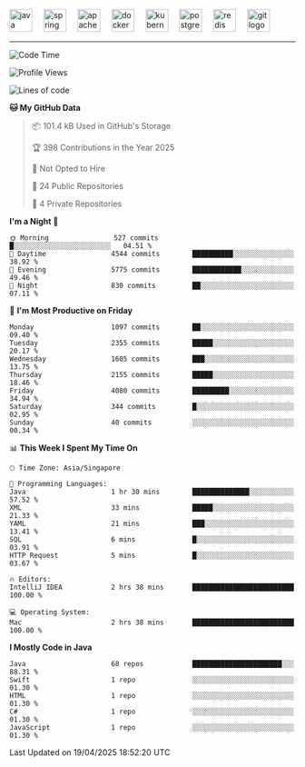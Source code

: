 <p align="left">
  <img src="https://cdn.jsdelivr.net/gh/devicons/devicon/icons/java/java-original.svg" height="40" alt="java logo"  />
  <img width="12" />
  <img src="https://cdn.jsdelivr.net/gh/devicons/devicon/icons/spring/spring-original.svg" height="40" alt="spring logo"  />
  <img width="12" />
  <img src="https://cdn.jsdelivr.net/gh/devicons/devicon/icons/apachekafka/apachekafka-original.svg" height="40" alt="apachekafka logo"  />
  <img width="12" />
  <img src="https://cdn.jsdelivr.net/gh/devicons/devicon/icons/docker/docker-original.svg" height="40" alt="docker logo"  />
  <img width="12" />
  <img src="https://cdn.jsdelivr.net/gh/devicons/devicon/icons/kubernetes/kubernetes-plain.svg" height="40" alt="kubernetes logo"  />
  <img width="12" />
  <img src="https://cdn.jsdelivr.net/gh/devicons/devicon/icons/postgresql/postgresql-original.svg" height="40" alt="postgresql logo"  />
  <img width="12" />
  <img src="https://cdn.jsdelivr.net/gh/devicons/devicon/icons/redis/redis-original.svg" height="40" alt="redis logo"  />
  <img width="12" />
  <img src="https://cdn.jsdelivr.net/gh/devicons/devicon/icons/git/git-original.svg" height="40" alt="git logo"  />
</p>


<!--<img src="https://media.giphy.com/media/LnQjpWaON8nhr21vNW/giphy.gif" width="60"> <em><b>I love connecting with different people</b> so if you want to say <b>hi, I'll be happy to meet you more!</b> 😊 </em> -->

---
<!--START_SECTION:waka-->
![Code Time](http://img.shields.io/badge/Code%20Time-2%2C293%20hrs%201%20min-blue)

![Profile Views](http://img.shields.io/badge/Profile%20Views-4-blue)

![Lines of code](https://img.shields.io/badge/From%20Hello%20World%20I%27ve%20Written-3.4%20million%20lines%20of%20code-blue)

**🐱 My GitHub Data** 

> 📦 101.4 kB Used in GitHub's Storage 
 > 
> 🏆 398 Contributions in the Year 2025
 > 
> 🚫 Not Opted to Hire
 > 
> 📜 24 Public Repositories 
 > 
> 🔑 4 Private Repositories 
 > 
**I'm a Night 🦉** 

```text
🌞 Morning                527 commits         █░░░░░░░░░░░░░░░░░░░░░░░░   04.51 % 
🌆 Daytime                4544 commits        ██████████░░░░░░░░░░░░░░░   38.92 % 
🌃 Evening                5775 commits        ████████████░░░░░░░░░░░░░   49.46 % 
🌙 Night                  830 commits         ██░░░░░░░░░░░░░░░░░░░░░░░   07.11 % 
```
📅 **I'm Most Productive on Friday** 

```text
Monday                   1097 commits        ██░░░░░░░░░░░░░░░░░░░░░░░   09.40 % 
Tuesday                  2355 commits        █████░░░░░░░░░░░░░░░░░░░░   20.17 % 
Wednesday                1605 commits        ███░░░░░░░░░░░░░░░░░░░░░░   13.75 % 
Thursday                 2155 commits        █████░░░░░░░░░░░░░░░░░░░░   18.46 % 
Friday                   4080 commits        █████████░░░░░░░░░░░░░░░░   34.94 % 
Saturday                 344 commits         █░░░░░░░░░░░░░░░░░░░░░░░░   02.95 % 
Sunday                   40 commits          ░░░░░░░░░░░░░░░░░░░░░░░░░   00.34 % 
```


📊 **This Week I Spent My Time On** 

```text
🕑︎ Time Zone: Asia/Singapore

💬 Programming Languages: 
Java                     1 hr 30 mins        ██████████████░░░░░░░░░░░   57.52 % 
XML                      33 mins             █████░░░░░░░░░░░░░░░░░░░░   21.33 % 
YAML                     21 mins             ███░░░░░░░░░░░░░░░░░░░░░░   13.41 % 
SQL                      6 mins              █░░░░░░░░░░░░░░░░░░░░░░░░   03.91 % 
HTTP Request             5 mins              █░░░░░░░░░░░░░░░░░░░░░░░░   03.67 % 

🔥 Editors: 
IntelliJ IDEA            2 hrs 38 mins       █████████████████████████   100.00 % 

💻 Operating System: 
Mac                      2 hrs 38 mins       █████████████████████████   100.00 % 
```

**I Mostly Code in Java** 

```text
Java                     68 repos            ██████████████████████░░░   88.31 % 
Swift                    1 repo              ░░░░░░░░░░░░░░░░░░░░░░░░░   01.30 % 
HTML                     1 repo              ░░░░░░░░░░░░░░░░░░░░░░░░░   01.30 % 
C#                       1 repo              ░░░░░░░░░░░░░░░░░░░░░░░░░   01.30 % 
JavaScript               1 repo              ░░░░░░░░░░░░░░░░░░░░░░░░░   01.30 % 
```




 Last Updated on 19/04/2025 18:52:20 UTC
<!--END_SECTION:waka-->


<!--
**SimakovIgor/SimakovIgor** is a ✨ _special_ ✨ repository because its `README.md` (this file) appears on your GitHub profile.

Here are some ideas to get you started:

- 🔭 I’m currently working on ...
- 🌱 I’m currently learning ...
- 👯 I’m looking to collaborate on ...
- 🤔 I’m looking for help with ...
- 💬 Ask me about ...
- 📫 How to reach me: ...
- 😄 Pronouns: ...
- ⚡ Fun fact: ...
-->
